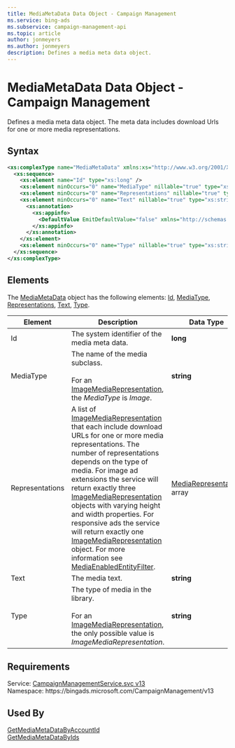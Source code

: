 ```yaml
---
title: MediaMetaData Data Object - Campaign Management
ms.service: bing-ads
ms.subservice: campaign-management-api
ms.topic: article
author: jonmeyers
ms.author: jonmeyers
description: Defines a media meta data object.
---
```

# MediaMetaData Data Object - Campaign Management
Defines a media meta data object. The meta data includes download Urls for one or more media representations.

## Syntax
```xml
<xs:complexType name="MediaMetaData" xmlns:xs="http://www.w3.org/2001/XMLSchema">
  <xs:sequence>
    <xs:element name="Id" type="xs:long" />
    <xs:element minOccurs="0" name="MediaType" nillable="true" type="xs:string" />
    <xs:element minOccurs="0" name="Representations" nillable="true" type="tns:ArrayOfMediaRepresentation" />
    <xs:element minOccurs="0" name="Text" nillable="true" type="xs:string">
      <xs:annotation>
        <xs:appinfo>
          <DefaultValue EmitDefaultValue="false" xmlns="http://schemas.microsoft.com/2003/10/Serialization/" />
        </xs:appinfo>
      </xs:annotation>
    </xs:element>
    <xs:element minOccurs="0" name="Type" nillable="true" type="xs:string" />
  </xs:sequence>
</xs:complexType>
```

## <a name="elements"></a>Elements

The [MediaMetaData](mediametadata.md) object has the following elements: [Id](#id), [MediaType](#mediatype), [Representations](#representations), [Text](#text), [Type](#type).

|Element|Description|Data Type|
|-----------|---------------|-------------|
|<a name="id"></a>Id|The system identifier of the media meta data.|**long**|
|<a name="mediatype"></a>MediaType|The name of the media subclass.<br/><br/>For an [ImageMediaRepresentation](imagemediarepresentation.md), the *MediaType* is *Image*.|**string**|
|<a name="representations"></a>Representations|A list of [ImageMediaRepresentation](imagemediarepresentation.md) that each include download URLs for one or more media representations. The number of representations depends on the type of media. For image ad extensions the service will return exactly three [ImageMediaRepresentation](imagemediarepresentation.md) objects with varying height and width properties. For responsive ads the service will return exactly one [ImageMediaRepresentation](imagemediarepresentation.md) object. For more information see [MediaEnabledEntityFilter](mediaenabledentityfilter.md).|[MediaRepresentation](mediarepresentation.md) array|
|<a name="text"></a>Text|The media text.|**string**|
|<a name="type"></a>Type|The type of media in the library.<br/><br/>For an [ImageMediaRepresentation](imagemediarepresentation.md), the only possible value is *ImageMediaRepresentation*.|**string**|

## Requirements
Service: [CampaignManagementService.svc v13](https://campaign.api.bingads.microsoft.com/Api/Advertiser/CampaignManagement/v13/CampaignManagementService.svc)  
Namespace: https\://bingads.microsoft.com/CampaignManagement/v13  

## Used By
[GetMediaMetaDataByAccountId](getmediametadatabyaccountid.md)  
[GetMediaMetaDataByIds](getmediametadatabyids.md)  
